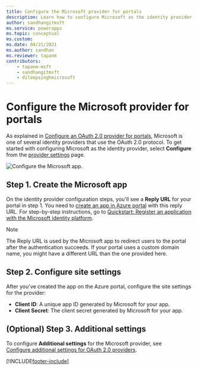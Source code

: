 ```yaml
---
title: Configure the Microsoft provider for portals
description: Learn how to configure Microsoft as the identity provider for Power Apps portals.
author: sandhangitmsft
ms.service: powerapps
ms.topic: conceptual
ms.custom: 
ms.date: 04/21/2021
ms.author: sandhan
ms.reviewer: tapanm
contributors:
    - tapanm-msft
    - sandhangitmsft
    - dileepsinghmicrosoft
---
```


# Configure the Microsoft provider for portals

As explained in [Configure an OAuth 2.0 provider for portals](configure-oauth2-provider.md), Microsoft is one of several identity providers that use the OAuth 2.0 protocol. To get started with configuring Microsoft as the identity provider, select **Configure** from the [provider settings](use-simplified-authentication-configuration.md#add-configure-or-delete-an-identity-provider) page.

![Configure the Microsoft app.](media/use-simplified-authentication-configuration/configure-microsoft.png "Configure the Microsoft app")

## Step 1. Create the Microsoft app

On the identity provider configuration steps, you'll see a **Reply URL** for your portal in step 1. You need to [create an app in Azure portal](https://aka.ms/AppRegistrations) with this reply URL. For step-by-step instructions, go to [Quickstart: Register an application with the Microsoft identity platform](/azure/active-directory/develop/quickstart-register-app).

> [!NOTE]
> The Reply URL is used by the Microsoft app to redirect users to the portal after the authentication succeeds. If your portal uses a custom domain name, you might have a different URL than the one provided here.​

## Step 2. Configure site settings

After you've created the app on the Azure portal, configure the site settings for the provider:

- **Client ID**: A unique app ID generated by Microsoft for your app.​
- **Client Secret**: The client secret generated by Microsoft for your app.

## (Optional) Step 3. Additional settings

To configure **Additional settings** for the Microsoft provider, see [Configure additional settings for OAuth 2.0 providers](configure-oauth2-settings.md).


[!INCLUDE[footer-include](../../../includes/footer-banner.md)]